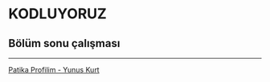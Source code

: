 # KODLUYORUZ

## Bölüm sonu çalışması

- - -

[Patika Profilim - Yunus Kurt](https://app.patika.dev/slev) 